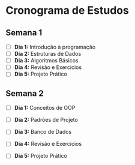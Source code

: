 # Cronograma de Estudos

## Semana 1
- [ ] **Dia 1:** Introdução à programação
- [ ] **Dia 2:** Estruturas de Dados
- [ ] **Dia 3:** Algoritmos Básicos
- [ ] **Dia 4:** Revisão e Exercícios
- [ ] **Dia 5:** Projeto Prático

## Semana 2
- [ ] **Dia 1:** Conceitos de OOP
- [ ] **Dia 2:** Padrões de Projeto
- [ ] **Dia 3:** Banco de Dados
- [ ] **Dia 4:** Revisão e Exercícios
- [ ] **Dia 5:** Projeto Prático

